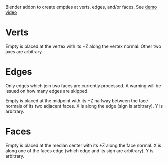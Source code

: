Blender addon to create empties at verts, edges, and/or faces. See [demo video](https://www.youtube.com/watch?v=1XHZL3BMYok)

# Verts
Empty is placed at the vertex with its +Z along the vertex normal. Other two axes are arbitrary

# Edges
Only edges which join two faces are currently processed. A warning will be issued on how many edges are skipped.

Empty is placed at the midpoint with its +Z halfway between the face normals of its two adjacent faces. X is along the edge (sign is arbitrary). Y is arbitrary.

# Faces
Empty is placed at the median center with its +Z along the face normal. X is along one of the faces edge (which edge and its sign are arbitrary). Y is arbitrary.
